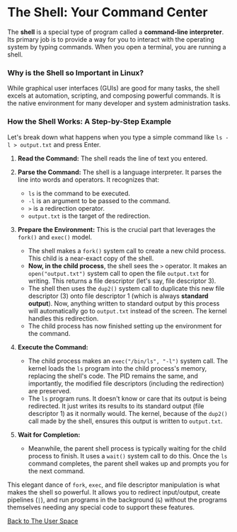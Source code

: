 # The Shell: Your Command Center

The **shell** is a special type of program called a **command-line interpreter**. Its primary job is to provide a way for you to interact with the operating system by typing commands. When you open a terminal, you are running a shell.

### Why is the Shell so Important in Linux?

While graphical user interfaces (GUIs) are good for many tasks, the shell excels at automation, scripting, and composing powerful commands. It is the native environment for many developer and system administration tasks.

### How the Shell Works: A Step-by-Step Example

Let's break down what happens when you type a simple command like `ls -l > output.txt` and press Enter.

1.  **Read the Command:** The shell reads the line of text you entered.

2.  **Parse the Command:** The shell is a language interpreter. It parses the line into words and operators. It recognizes that:
    *   `ls` is the command to be executed.
    *   `-l` is an argument to be passed to the command.
    *   `>` is a redirection operator.
    *   `output.txt` is the target of the redirection.

3.  **Prepare the Environment:** This is the crucial part that leverages the `fork()` and `exec()` model.
    *   The shell makes a `fork()` system call to create a new child process. This child is a near-exact copy of the shell.
    *   **Now, in the child process**, the shell sees the `>` operator. It makes an `open("output.txt")` system call to open the file `output.txt` for writing. This returns a file descriptor (let's say, file descriptor 3).
    *   The shell then uses the `dup2()` system call to duplicate this new file descriptor (3) onto file descriptor 1 (which is always **standard output**). Now, anything written to standard output by this process will automatically go to `output.txt` instead of the screen. The kernel handles this redirection.
    *   The child process has now finished setting up the environment for the command.

4.  **Execute the Command:**
    *   The child process makes an `exec("/bin/ls", "-l")` system call. The kernel loads the `ls` program into the child process's memory, replacing the shell's code. The PID remains the same, and importantly, the modified file descriptors (including the redirection) are preserved.
    *   The `ls` program runs. It doesn't know or care that its output is being redirected. It just writes its results to its standard output (file descriptor 1) as it normally would. The kernel, because of the `dup2()` call made by the shell, ensures this output is written to `output.txt`.

5.  **Wait for Completion:**
    *   Meanwhile, the parent shell process is typically waiting for the child process to finish. It uses a `wait()` system call to do this. Once the `ls` command completes, the parent shell wakes up and prompts you for the next command.

This elegant dance of `fork`, `exec`, and file descriptor manipulation is what makes the shell so powerful. It allows you to redirect input/output, create pipelines (`|`), and run programs in the background (`&`) without the programs themselves needing any special code to support these features.

[Back to The User Space](./index.md)